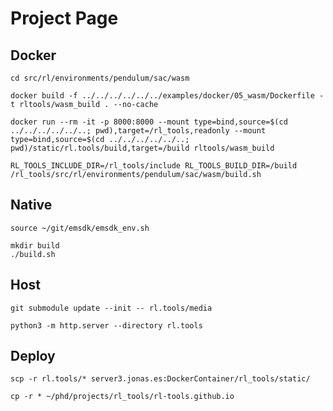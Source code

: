 # Project Page
## Docker
```
cd src/rl/environments/pendulum/sac/wasm
```
```
docker build -f ../../../../../../examples/docker/05_wasm/Dockerfile -t rltools/wasm_build . --no-cache
```
```
docker run --rm -it -p 8000:8000 --mount type=bind,source=$(cd ../../../../../..; pwd),target=/rl_tools,readonly --mount type=bind,source=$(cd ../../../../../..; pwd)/static/rl.tools/build,target=/build rltools/wasm_build
```
```
RL_TOOLS_INCLUDE_DIR=/rl_tools/include RL_TOOLS_BUILD_DIR=/build /rl_tools/src/rl/environments/pendulum/sac/wasm/build.sh
```

## Native
```
source ~/git/emsdk/emsdk_env.sh
```
```
mkdir build
./build.sh
```

## Host
```
git submodule update --init -- rl.tools/media
```
```
python3 -m http.server --directory rl.tools
```

## Deploy
```
scp -r rl.tools/* server3.jonas.es:DockerContainer/rl_tools/static/
```
```
cp -r * ~/phd/projects/rl_tools/rl-tools.github.io
```

